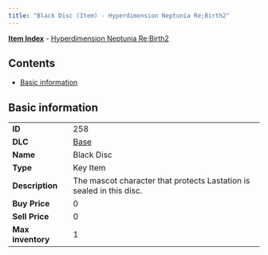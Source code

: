 ```yaml
---
title: "Black Disc (Item) - Hyperdimension Neptunia Re;Birth2"
---
```


[**Item Index**](/neptunia/rb2/item/index.html) - [Hyperdimension Neptunia Re;Birth2](/neptunia/rb2)

## Contents

- [Basic information](#basic-information)

## Basic information

|   |   |
| -- | -- |
| **ID** | 258 |
| **DLC** | [Base](/neptunia/rb2/dlc/0-base.html) |
| **Name** | Black Disc |
| **Type** | Key Item |
| **Description** | The mascot character that protects Lastation is sealed in this disc. |
| **Buy Price** | 0 |
| **Sell Price** | 0 |
| **Max inventory** | 1 |
